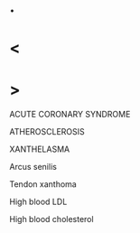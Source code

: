 # .

# <

# >

ACUTE CORONARY SYNDROME

ATHEROSCLEROSIS

XANTHELASMA

Arcus senilis

Tendon xanthoma

High blood LDL

High blood cholesterol
